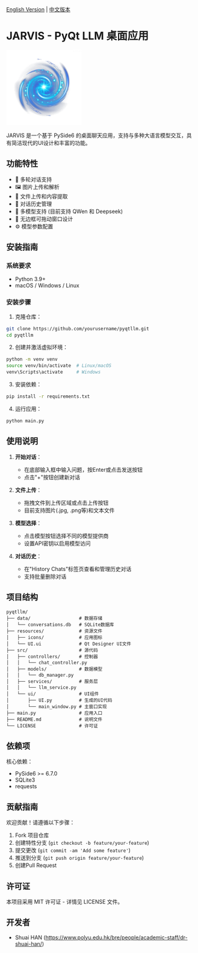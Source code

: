 [English Version](README.md) | [中文版本](README_CN.md)

# JARVIS - PyQt LLM 桌面应用

<img src="resources/icons/yinhexi.png" width="200" alt="应用图标">


JARVIS 是一个基于 PySide6 的桌面聊天应用，支持与多种大语言模型交互，具有简洁现代的UI设计和丰富的功能。

## 功能特性

- 💬 多轮对话支持
- 🖼️ 图片上传和解析
- 📁 文件上传和内容提取
- 🔄 对话历史管理
- 🤖 多模型支持 (目前支持 QWen 和 Deepseek)
- 🎨 无边框可拖动窗口设计
- ⚙️ 模型参数配置

## 安装指南

### 系统要求
- Python 3.9+
- macOS / Windows / Linux

### 安装步骤

1. 克隆仓库：
```bash
git clone https://github.com/yourusername/pyqtllm.git
cd pyqtllm
```

2. 创建并激活虚拟环境：
```bash
python -m venv venv
source venv/bin/activate  # Linux/macOS
venv\Scripts\activate     # Windows
```

3. 安装依赖：
```bash
pip install -r requirements.txt
```

4. 运行应用：
```bash
python main.py
```

## 使用说明

1. **开始对话**：
   - 在底部输入框中输入问题，按Enter或点击发送按钮
   - 点击"+"按钮创建新对话

2. **文件上传**：
   - 拖拽文件到上传区域或点击上传按钮
   - 目前支持图片(.jpg, .png等)和文本文件

3. **模型选择**：
   - 点击模型按钮选择不同的模型提供商
   - 设置API密钥以启用模型访问

4. **对话历史**：
   - 在"History Chats"标签页查看和管理历史对话
   - 支持批量删除对话

## 项目结构

```
pyqtllm/
├── data/                  # 数据存储
│   └── conversations.db   # SQLite数据库
├── resources/             # 资源文件
│   ├── icons/             # 应用图标
│   └── UI.ui              # Qt Designer UI文件
├── src/                   # 源代码
│   ├── controllers/       # 控制器
│   │   └── chat_controller.py
│   ├── models/            # 数据模型
│   │   └── db_manager.py
│   ├── services/          # 服务层
│   │   └── llm_service.py
│   └── ui/                # UI组件
│       ├── UI.py          # 生成的UI代码
│       └── main_window.py # 主窗口实现
├── main.py                # 应用入口
├── README.md              # 说明文件
└── LICENSE                # 许可证
```

## 依赖项

核心依赖：
- PySide6 >= 6.7.0
- SQLite3
- requests

## 贡献指南

欢迎贡献！请遵循以下步骤：

1. Fork 项目仓库
2. 创建特性分支 (`git checkout -b feature/your-feature`)
3. 提交更改 (`git commit -am 'Add some feature'`)
4. 推送到分支 (`git push origin feature/your-feature`)
5. 创建Pull Request

## 许可证

本项目采用 MIT 许可证 - 详情见 LICENSE 文件。

## 开发者

- Shuai HAN (https://www.polyu.edu.hk/bre/people/academic-staff/dr-shuai-han/)
